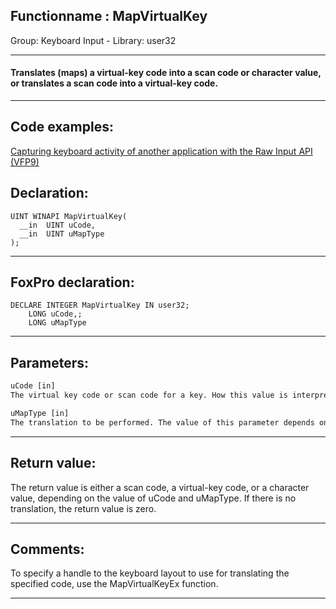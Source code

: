 <link rel="stylesheet" type="text/css" href="../../css/win32api.css">  
<link rel="stylesheet" href="https://cdnjs.cloudflare.com/ajax/libs/font-awesome/4.7.0/css/font-awesome.min.css">

## Functionname : MapVirtualKey
Group: Keyboard Input - Library: user32    
***  


#### Translates (maps) a virtual-key code into a scan code or character value, or translates a scan code into a virtual-key code.
***  


## Code examples:
[Capturing keyboard activity of another application with the Raw Input API (VFP9)](../../samples/sample_572.md)  

## Declaration:
```foxpro  
UINT WINAPI MapVirtualKey(
  __in  UINT uCode,
  __in  UINT uMapType
);  
```  
***  


## FoxPro declaration:
```foxpro  
DECLARE INTEGER MapVirtualKey IN user32;
	LONG uCode,;
	LONG uMapType  
```  
***  


## Parameters:
```txt  
uCode [in]
The virtual key code or scan code for a key. How this value is interpreted depends on the value of the uMapType parameter.

uMapType [in]
The translation to be performed. The value of this parameter depends on the value of the uCode parameter.  
```  
***  


## Return value:
The return value is either a scan code, a virtual-key code, or a character value, depending on the value of uCode and uMapType. If there is no translation, the return value is zero.  
***  


## Comments:
To specify a handle to the keyboard layout to use for translating the specified code, use the MapVirtualKeyEx function.  
  
***  

